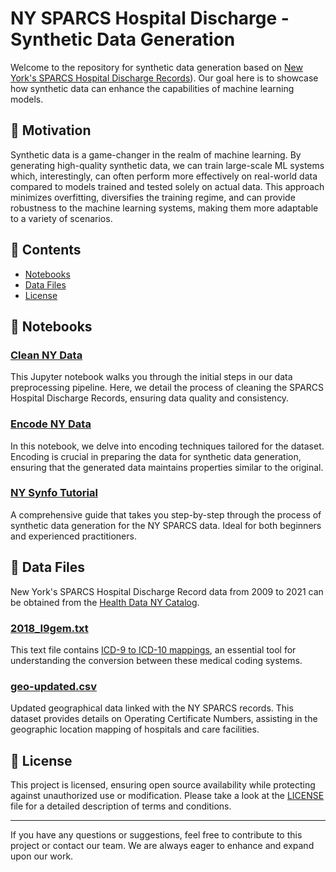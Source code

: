 # NY SPARCS Hospital Discharge - Synthetic Data Generation

Welcome to the repository for synthetic data generation based on [New York's SPARCS Hospital Discharge Records](ttps://health.data.ny.gov/)). Our goal here is to showcase how synthetic data can enhance the capabilities of machine learning models.


## 📌 Motivation

Synthetic data is a game-changer in the realm of machine learning. By generating high-quality synthetic data, we can train large-scale ML systems which, interestingly, can often perform more effectively on real-world data compared to models trained and tested solely on actual data. This approach minimizes overfitting, diversifies the training regime, and can provide robustness to the machine learning systems, making them more adaptable to a variety of scenarios.


## 📘 Contents

- [Notebooks](#notebooks)
- [Data Files](#data-files)
- [License](#license)


## 📔 Notebooks

### [Clean NY Data](synfo-ny-discharge/clean_ny_data.ipynb)
This Jupyter notebook walks you through the initial steps in our data preprocessing pipeline. Here, we detail the process of cleaning the SPARCS Hospital Discharge Records, ensuring data quality and consistency.

### [Encode NY Data](synfo-ny-discharge/encode_ny_data.ipynb)
In this notebook, we delve into encoding techniques tailored for the dataset. Encoding is crucial in preparing the data for synthetic data generation, ensuring that the generated data maintains properties similar to the original.

### [NY Synfo Tutorial](synfo-ny-discharge/ny-synfo-tutorial.ipynb)
A comprehensive guide that takes you step-by-step through the process of synthetic data generation for the NY SPARCS data. Ideal for both beginners and experienced practitioners.


## 📂 Data Files

New York's SPARCS Hospital Discharge Record data from 2009 to 2021 can be obtained from the [Health Data NY Catalog](https://health.data.ny.gov/browse?q=Hospital%20Inpatient%20Discharges%20(SPARCS%20De-Identified)%3A&sortBy=relevance). 

### [2018_I9gem.txt](synfo-ny-discharge/2018_I9gem.txt)
This text file contains [ICD-9 to ICD-10 mappings](https://icd.codes/convert/icd9-to-icd10-cm), an essential tool for understanding the conversion between these medical coding systems.

### [geo-updated.csv](synfo-ny-discharge/geo-updated.csv)
Updated geographical data linked with the NY SPARCS records. This dataset provides details on Operating Certificate Numbers, assisting in the geographic location mapping of hospitals and care facilities.


## 📜 License

This project is licensed, ensuring open source availability while protecting against unauthorized use or modification. Please take a look at the [LICENSE](LICENSE) file for a detailed description of terms and conditions.

---

If you have any questions or suggestions, feel free to contribute to this project or contact our team. We are always eager to enhance and expand upon our work.
